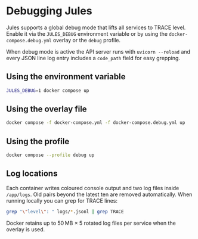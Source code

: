 # Debugging Jules

Jules supports a global debug mode that lifts all services to TRACE level.
Enable it via the `JULES_DEBUG` environment variable or by using the
`docker-compose.debug.yml` overlay or the `debug` profile.

When debug mode is active the API server runs with `uvicorn --reload` and every
JSON line log entry includes a `code_path` field for easy grepping.

## Using the environment variable

```bash
JULES_DEBUG=1 docker compose up
```

## Using the overlay file

```bash
docker compose -f docker-compose.yml -f docker-compose.debug.yml up
```

## Using the profile

```bash
docker compose --profile debug up
```

## Log locations

Each container writes coloured console output and two log files inside
`/app/logs`. Old pairs beyond the latest ten are removed automatically.
When running locally you can grep for TRACE lines:

```bash
grep "\"level\": " logs/*.jsonl | grep TRACE
```

Docker retains up to 50 MB × 5 rotated log files per service when the overlay
is used.
